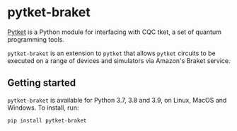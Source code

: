 # pytket-braket

[Pytket](https://cqcl.github.io/pytket) is a Python module for interfacing
with CQC tket, a set of quantum programming tools.

`pytket-braket` is an extension to `pytket` that allows `pytket` circuits to be
executed on a range of devices and simulators via Amazon's Braket service.

## Getting started

`pytket-braket` is available for Python 3.7, 3.8 and 3.9, on Linux, MacOS and
Windows. To install, run:

```pip install pytket-braket```
